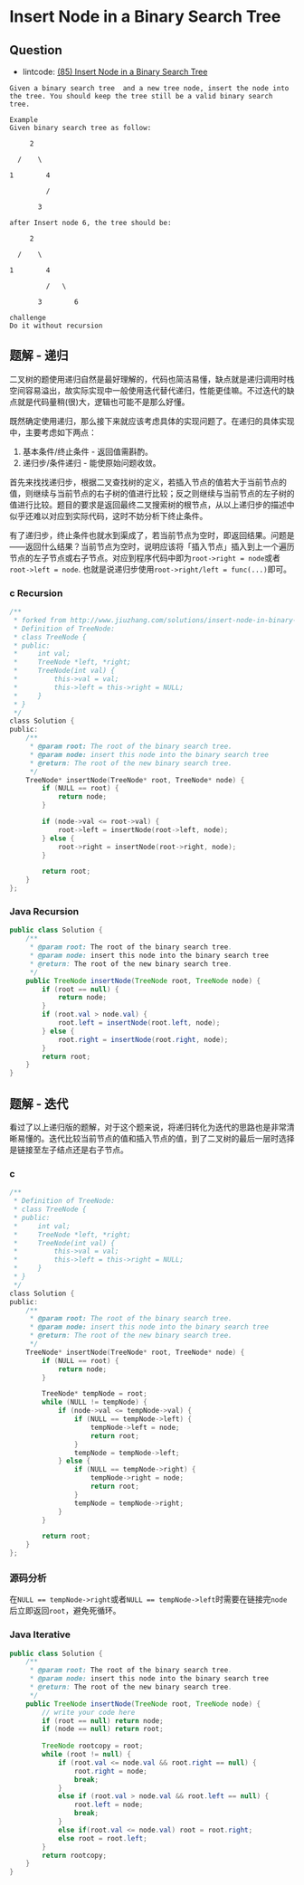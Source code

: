 # Insert Node in a Binary Search Tree

## Question

- lintcode: [(85) Insert Node in a Binary Search Tree](http://www.lintcode.com/en/problem/insert-node-in-a-binary-search-tree/)

```
Given a binary search tree  and a new tree node, insert the node into the tree. You should keep the tree still be a valid binary search tree.

Example
Given binary search tree as follow:

     2

  /    \

1        4

         /

       3

after Insert node 6, the tree should be:

     2

  /    \

1        4

         /   \

       3        6

challenge
Do it without recursion
```

## 题解 - 递归

二叉树的题使用递归自然是最好理解的，代码也简洁易懂，缺点就是递归调用时栈空间容易溢出，故实际实现中一般使用迭代替代递归，性能更佳嘛。不过迭代的缺点就是代码量稍(很)大，逻辑也可能不是那么好懂。

既然确定使用递归，那么接下来就应该考虑具体的实现问题了。在递归的具体实现中，主要考虑如下两点：
1. 基本条件/终止条件 - 返回值需斟酌。
2. 递归步/条件递归 - 能使原始问题收敛。

首先来找找递归步，根据二叉查找树的定义，若插入节点的值若大于当前节点的值，则继续与当前节点的右子树的值进行比较；反之则继续与当前节点的左子树的值进行比较。题目的要求是返回最终二叉搜索树的根节点，从以上递归步的描述中似乎还难以对应到实际代码，这时不妨分析下终止条件。

有了递归步，终止条件也就水到渠成了，若当前节点为空时，即返回结果。问题是——返回什么结果？当前节点为空时，说明应该将「插入节点」插入到上一个遍历节点的左子节点或右子节点。对应到程序代码中即为`root->right = node`或者`root->left = node`. 也就是说递归步使用`root->right/left = func(...)`即可。

### c Recursion

```c
/**
 * forked from http://www.jiuzhang.com/solutions/insert-node-in-binary-search-tree/
 * Definition of TreeNode:
 * class TreeNode {
 * public:
 *     int val;
 *     TreeNode *left, *right;
 *     TreeNode(int val) {
 *         this->val = val;
 *         this->left = this->right = NULL;
 *     }
 * }
 */
class Solution {
public:
    /**
     * @param root: The root of the binary search tree.
     * @param node: insert this node into the binary search tree
     * @return: The root of the new binary search tree.
     */
    TreeNode* insertNode(TreeNode* root, TreeNode* node) {
        if (NULL == root) {
            return node;
        }

        if (node->val <= root->val) {
            root->left = insertNode(root->left, node);
        } else {
            root->right = insertNode(root->right, node);
        }

        return root;
    }
};
```

### Java Recursion
```java
public class Solution {
    /**
     * @param root: The root of the binary search tree.
     * @param node: insert this node into the binary search tree
     * @return: The root of the new binary search tree.
     */
    public TreeNode insertNode(TreeNode root, TreeNode node) {
        if (root == null) {
            return node;
        }
        if (root.val > node.val) {
            root.left = insertNode(root.left, node);
        } else {
            root.right = insertNode(root.right, node);
        }
        return root;
    }
}
```

## 题解 - 迭代

看过了以上递归版的题解，对于这个题来说，将递归转化为迭代的思路也是非常清晰易懂的。迭代比较当前节点的值和插入节点的值，到了二叉树的最后一层时选择是链接至左子结点还是右子节点。

### c

```c
/**
 * Definition of TreeNode:
 * class TreeNode {
 * public:
 *     int val;
 *     TreeNode *left, *right;
 *     TreeNode(int val) {
 *         this->val = val;
 *         this->left = this->right = NULL;
 *     }
 * }
 */
class Solution {
public:
    /**
     * @param root: The root of the binary search tree.
     * @param node: insert this node into the binary search tree
     * @return: The root of the new binary search tree.
     */
    TreeNode* insertNode(TreeNode* root, TreeNode* node) {
        if (NULL == root) {
            return node;
        }

        TreeNode* tempNode = root;
        while (NULL != tempNode) {
            if (node->val <= tempNode->val) {
                if (NULL == tempNode->left) {
                    tempNode->left = node;
                    return root;
                }
                tempNode = tempNode->left;
            } else {
                if (NULL == tempNode->right) {
                    tempNode->right = node;
                    return root;
                }
                tempNode = tempNode->right;
            }
        }

        return root;
    }
};
```

### 源码分析

在`NULL == tempNode->right`或者`NULL == tempNode->left`时需要在链接完`node`后立即返回`root`，避免死循环。

### Java Iterative
```java
public class Solution {
    /**
     * @param root: The root of the binary search tree.
     * @param node: insert this node into the binary search tree
     * @return: The root of the new binary search tree.
     */
    public TreeNode insertNode(TreeNode root, TreeNode node) {
        // write your code here
        if (root == null) return node;
        if (node == null) return root;
        
        TreeNode rootcopy = root;
        while (root != null) {
            if (root.val <= node.val && root.right == null) {
                root.right = node;
                break;
            }
            else if (root.val > node.val && root.left == null) {
                root.left = node;
                break;
            }
            else if(root.val <= node.val) root = root.right;
            else root = root.left;
        }
        return rootcopy;
    }
}
```
